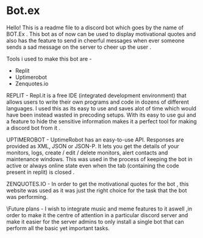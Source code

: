 # Bot.ex

Hello! This is a readme file to a discord bot which goes by the name of BOT.Ex . This bot as of now can be used to display motivational quotes and also has the feature to send in cheerful messages when ever someone sends a sad message on the server to cheer up the user .

Tools i used to make this bot are -
  - Replit
  - Uptimerobot
  - Zenquotes.io
  
  REPLIT -
    Repl.it is a free IDE (integrated development environment) that allows users to write their own programs and code in dozens of different languages. I used this as its easy to use and saves alot of time which would have been instead wasted in precoding setups. With its easy to use gui and a feature to hide the sensitive information makes it a perfect tool for making a discord bot from it .
    
  UPTIMEROBOT - 
    UptimeRobot has an easy-to-use API. Responses are provided as XML, JSON or JSON-P. It lets you get the details of your monitors, logs, create / edit / delete monitors, alert contacts and maintenance windows.
    This was used in the process of keeping the bot in active or always online state even when the tab (containing the code present in replit) is closed .
   
  ZENQUOTES.IO -
    In order to get the motivational quotes for the bot , this website was used as it was just the right choice for the task that the bot was performing.
  
\\Future plans - I wish to integrate music and meme features to it aswell ,in order to make it the centre of attention in a particular discord server and make it easier for the server admins to only install a single bot that can perform all the basic yet important tasks.
    
